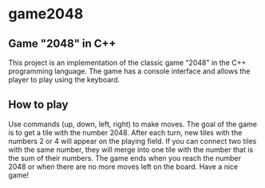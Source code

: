 # game2048
## Game "2048" in C++
This project is an implementation of the classic game "2048" in the C++ programming language. The game has a console interface and allows the player to play using the keyboard.
## How to play 
Use commands (up, down, left, right) to make moves. The goal of the game is to get a tile with the number 2048. After each turn, new tiles with the numbers 2 or 4 will appear on the playing field. If you can connect two tiles with the same number, they will merge into one tile with the number that is the sum of their numbers. The game ends when you reach the number 2048 or when there are no more moves left on the board.
Have a nice game!
